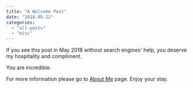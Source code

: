 ```yaml
---
title: "A Welcome Post"
date: "2018-05-22"
categories: 
  - "all-posts"
  - "misc"
---
```


If you see this post in May 2018 without search engines' help, you deserve my hospitality and compliment.

You are incredible.

For more information please go to [About Me](https://raindownon.me/about-me/) page. Enjoy your stay.
